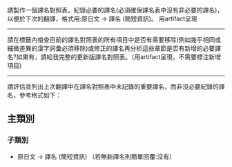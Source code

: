 請製作一個譯名對照表，紀錄必要的譯名(必須確保譯名表中沒有非必要的譯名)，以便於下次的翻譯，格式用:原日文 → 譯名 (簡短資訊)。
用artifact呈現

---

請在<thinking>標籤內檢查目前的譯名對照表的所有項目中是否有需要移除(例如幾乎相同或細微差異的漢字詞彙必須移除)或修正的譯名再分析這些章節是否有新增的必要譯名?如果有，請給我完整的更新版譯名對照表。（用artifact呈現，不需要標注新增項目)

---

請評估並列出上次翻譯中在譯名對照表中未記錄的重要譯名，而非沒必要紀錄的譯名，參考格式如下：
## 主類別
### 子類別
- 原日文 → 譯名 (簡短資訊)
（若無新譯名則簡單回覆:沒有）